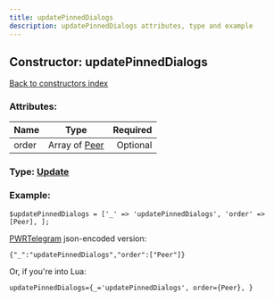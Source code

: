 ```yaml
---
title: updatePinnedDialogs
description: updatePinnedDialogs attributes, type and example
---
```

## Constructor: updatePinnedDialogs  
[Back to constructors index](index.md)



### Attributes:

| Name     |    Type       | Required |
|----------|:-------------:|---------:|
|order|Array of [Peer](../types/Peer.md) | Optional|



### Type: [Update](../types/Update.md)


### Example:

```
$updatePinnedDialogs = ['_' => 'updatePinnedDialogs', 'order' => [Peer], ];
```  

[PWRTelegram](https://pwrtelegram.xyz) json-encoded version:

```
{"_":"updatePinnedDialogs","order":["Peer"]}
```


Or, if you're into Lua:  


```
updatePinnedDialogs={_='updatePinnedDialogs', order={Peer}, }

```


